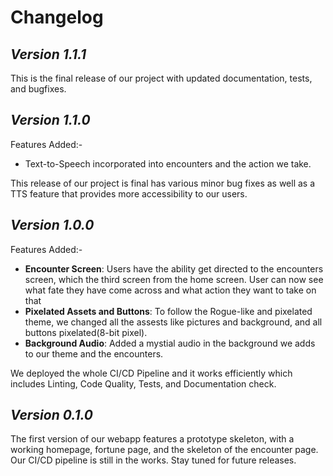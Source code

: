 # Changelog
## **_Version 1.1.1_**

This is the final release of our project with updated documentation, tests, and bugfixes.

## **_Version 1.1.0_**
Features Added:-
- Text-to-Speech incorporated into encounters and the action we take.

This release of our project is final has various minor bug fixes as well as a TTS feature that provides more accessibility to our users.

## **_Version 1.0.0_**
Features Added:-
- **Encounter Screen**: Users have the ability get directed to the encounters screen, which the third screen from the home screen. User can now see what fate they have come across and what action they want to take on that 
- **Pixelated Assets and Buttons**: To follow the Rogue-like and pixelated theme, we changed all the assests like pictures and background, and all buttons pixelated(8-bit pixel). 
- **Background Audio**: Added a mystial audio in the background we adds to our theme and the encounters. 

We deployed the whole CI/CD Pipeline and it works efficiently  which includes Linting, Code Quality, Tests, and Documentation check. 

## **_Version 0.1.0_**
The first version of our webapp features a prototype skeleton, with a working homepage, fortune page, and the skeleton of the encounter page. Our CI/CD pipeline is still in the works. Stay tuned for future releases.